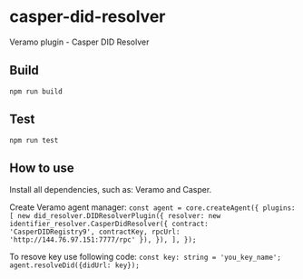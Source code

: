 # casper-did-resolver
Veramo plugin - Casper DID Resolver

## Build
```
npm run build
```

## Test

```
npm run test
```

## How to use

Install all dependencies, such as: Veramo and Casper.

Create  Veramo agent manager:
`
const agent = core.createAgent({
    plugins: [
        new did_resolver.DIDResolverPlugin({
            resolver: new identifier_resolver.CasperDidResolver({
                contract: 'CasperDIDRegistry9',
                contractKey,
                rpcUrl: 'http://144.76.97.151:7777/rpc'
            }),
        }),
    ],
});
`

To resove key use following code:
`
const key: string = 'you_key_name';
agent.resolveDid({didUrl: key});
`